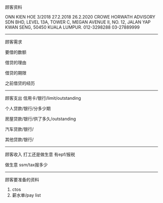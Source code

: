 顾客资料

ONN KIEN HOE 3/2018 27.2.2018 26.2.2020 CROWE HORWATH ADVISORY SDN BHD, LEVEL 13A, TOWER C, MEGAN AVENUE II, NO. 12, JALAN YAP KWAN SENG, 50450 KUALA LUMPUR. 012-3298288 03-27889999

-----------------
顾客需求


要借的数额

借贷的理由

借贷的期限

之前借贷的经历


--------------
顾客支出
信用卡/银行/limit/outstanding


个人贷款/银行/分多少期

房屋贷款/银行/供了多久/outstanding

汽车贷款/银行/


其他贷款/银行/

-----------
顾客收入
打工还是做生意
有epf/报税

做生意 ssm/tax报多少

-------
顾客要准备的资料
1. ctos
2. 薪水单/pay list




